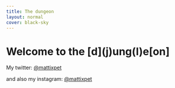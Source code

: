```yaml
---
title: The dungeon
layout: normal
cover: black-sky
---
```


<h1>Welcome to the [d](j)ung(l)e[on]</h1>

<p class="articletext">My twitter: <a href="https://twitter.com/mattixpet" target="_blank">@mattixpet</a></p>

<p class="articletext">and also my instagram: <a href="https://instagram.com/mattixpet" target="_blank">@mattixpet</a></p>


